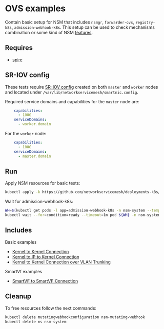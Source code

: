 # OVS examples

Contain basic setup for NSM that includes `nsmgr`, `forwarder-ovs`, `registry-k8s`, `admission-webhook-k8s`. This setup can be used to check mechanisms combination or some kind of NSM [features](../features).

## Requires

- [spire](../spire/single_cluster)

## SR-IOV config

These tests require [SR-IOV config](../../doc/SRIOV_config.md) created on both `master` and `worker` nodes and located
under `/var/lib/networkservicemesh/smartnic.config`.

Required service domains and capabilities for the `master` node are:
```yaml
    capabilities:
      - 100G
    serviceDomains:
      - worker.domain
```
For the `worker` node:
```yaml
    capabilities:
      - 100G
    serviceDomains:
      - master.domain
```

## Run

Apply NSM resources for basic tests:

```bash
kubectl apply -k https://github.com/networkservicemesh/deployments-k8s/examples/ovs?ref=e7f123cc88fcf6f1cf99e597d748359aa8106343
```

Wait for admission-webhook-k8s:

```bash
WH=$(kubectl get pods -l app=admission-webhook-k8s -n nsm-system --template '{{range .items}}{{.metadata.name}}{{"\n"}}{{end}}')
kubectl wait --for=condition=ready --timeout=1m pod ${WH} -n nsm-system
```

## Includes

Basic examples

- [Kernel to Kernel Connection](../use-cases/Kernel2Kernel)
- [Kernel to IP to Kernel Connection](../use-cases/Kernel2IP2Kernel)
- [Kernel to Kernel Connection over VLAN Trunking](../use-cases/Kernel2KernelVLAN)

SmartVf examples

- [SmartVF to SmartVF Connection](../use-cases/SmartVF2SmartVF)

## Cleanup

To free resources follow the next commands:

```bash
kubectl delete mutatingwebhookconfiguration nsm-mutating-webhook
kubectl delete ns nsm-system
```
